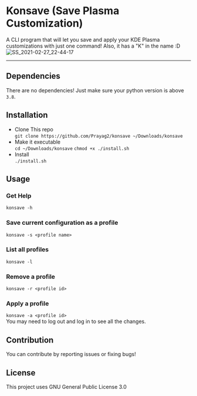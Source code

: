 # Konsave (Save Plasma Customization)
A CLI program that will let you save and apply your KDE Plasma customizations with just one command! Also, it has a "K" in the name :D
![SS_2021-02-27_22-44-17](https://user-images.githubusercontent.com/39525869/109394503-5fb3e580-794d-11eb-8637-70e87e2b0c26.png)

---
## Dependencies
There are no dependencies! Just make sure your python version is above `3.8`.

## Installation
- Clone This repo  
`git clone https://github.com/Prayag2/konsave ~/Downloads/konsave`
- Make it executable  
`cd ~/Downloads/konsave`
`chmod +x ./install.sh`
- Install  
`./install.sh`

## Usage
### Get Help
`konsave -h`
### Save current configuration as a profile
`konsave -s <profile name>`
### List all profiles
`konsave -l`
### Remove a profile
`konsave -r <profile id>`
### Apply a profile
`konsave -a <profile id>`  
You may need to log out and log in to see all the changes.  
## Contribution
You can contribute by reporting issues or fixing bugs!

## License
This project uses GNU General Public License 3.0
